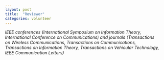 ```yaml
---
layout: post
title:  "Reviewer"
categories: volunteer
---
```

_IEEE conferences (International Symposium on Information Theory, International Conference on Communications) and journals (Transactions on Wireless Communications, Transactions on Communications, Transactions on Information Theory, Transactions on Vehicular Technology, IEEE Communication Letters)_

<!--more-->
